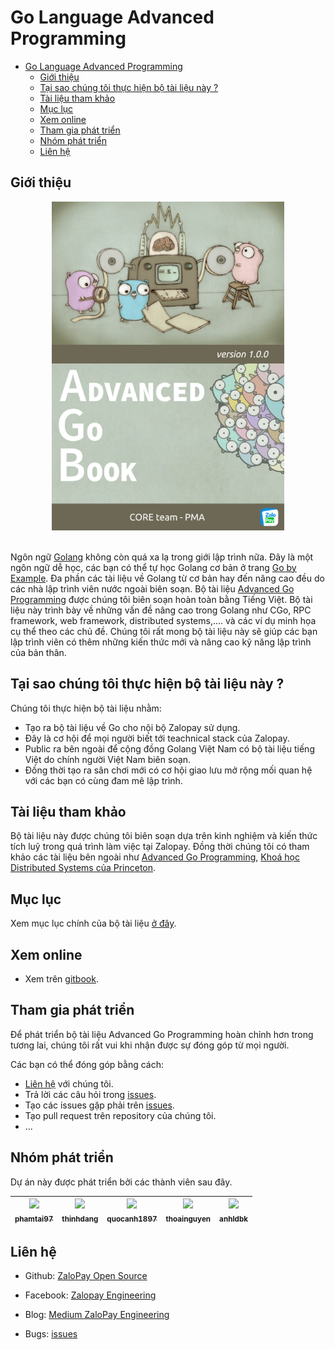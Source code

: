 # Go Language Advanced Programming

- [Go Language Advanced Programming](#Go-Language-Advanced-Programming)
  - [Giới thiệu](#Gi%E1%BB%9Bi-thi%E1%BB%87u)
  - [Tại sao chúng tôi thực hiện bộ tài liệu này ?](#T%E1%BA%A1i-sao-ch%C3%BAng-t%C3%B4i-th%E1%BB%B1c-hi%E1%BB%87n-b%E1%BB%99-t%C3%A0i-li%E1%BB%87u-n%C3%A0y)
  - [Tài liệu tham khảo](#T%C3%A0i-li%E1%BB%87u-tham-kh%E1%BA%A3o)
  - [Mục lục](#M%E1%BB%A5c-l%E1%BB%A5c)
  - [Xem online](#Xem-online)
  - [Tham gia phát triển](#Tham-gia-ph%C3%A1t-tri%E1%BB%83n)
  - [Nhóm phát triển](#Nh%C3%B3m-ph%C3%A1t-tri%E1%BB%83n)
  - [Liên hệ](#Li%C3%AAn-h%E1%BB%87)
  
## Giới thiệu

<div align="center">
	<img src="./images/background-book/ver1.0.0.png">
	<br/>
	<span align="center">
		<i></i>
	</span>
</div>
<br/>

Ngôn ngữ [Golang](https://golang.org/) không còn quá xa lạ trong giới lập trình nữa. Đây là một ngôn ngữ dễ học, các bạn có thể tự học Golang cơ bản ở trang [Go by Example](https://gobyexample.com/). Đa phần các tài liệu về Golang từ cơ bản hay đến nâng cao đều do các nhà lập trình viên nước ngoài biên soạn. Bộ tài liệu [Advanced Go Programming](#Go-Language-Advanced-Programming-Advanced-Go-Programming) được chúng tôi biên soạn hoàn toàn bằng Tiếng Việt. Bộ tài liệu này trình bày về những vấn đề nâng cao trong Golang như CGo, RPC framework, web framework, distributed systems,.... và các ví dụ minh họa cụ thể theo các chủ đề. Chúng tôi rất mong bộ tài liệu này sẽ giúp các bạn lập trình viên có thêm những kiến thức mới và nâng cao kỹ năng lập trình của bản thân.

## Tại sao chúng tôi thực hiện bộ tài liệu này ?

Chúng tôi thực hiện bộ tài liệu nhằm:

- Tạo ra bộ tài liệu về Go cho nội bộ Zalopay sử dụng.
- Đây là cơ hội để mọi người biết tới teachnical stack của Zalopay.
- Public ra bên ngoài để cộng đồng Golang Việt Nam có bộ tài liệu tiếng Việt do chính người Việt Nam biên soạn. 
- Đồng thời tạo ra sân chơi mới có cơ hội giao lưu mở rộng mối quan hệ với các bạn có cùng đam mê lập trình.
  
## Tài liệu tham khảo

Bộ tài liệu này được chúng tôi biên soạn dựa trên kinh nghiệm và kiến thức tích luỹ trong quá trình làm việc tại Zalopay. Đồng thời chúng tôi có tham khảo các tài liệu bên ngoài như [Advanced Go Programming](https://github.com/chai2010/advanced-go-programming-book), [Khoá học Distributed Systems của Princeton](https://www.cs.princeton.edu/courses/archive/fall18/cos418/schedule.html).

## Mục lục

Xem mục lục chính của bộ tài liệu [ở đây](./SUMMARY.md).

## Xem online

- Xem trên [gitbook](https://zalopay-oss.github.io/go-advanced/).

## Tham gia phát triển

Để phát triển bộ tài liệu Advanced Go Programming hoàn chỉnh hơn trong tương lai, chúng tôi rất vui khi nhận được sự đóng góp từ mọi người.

Các bạn có thể đóng góp bằng cách:

- [Liên hệ](#li%C3%AAn-h%E1%BB%87) với chúng tôi.
- Trả lời các câu hỏi trong [issues](https://gitlab.zalopay.vn/zalopay-oss/advanced-go-book/issues).
- Tạo các issues gặp phải trên [issues](https://gitlab.zalopay.vn/zalopay-oss/advanced-go-book/issues).
- Tạo pull request trên repository của chúng tôi.
- ...

## Nhóm phát triển

Dự án này được phát triển bởi các thành viên sau đây. 

| [<img src="https://avatars1.githubusercontent.com/u/38773351?s=460&v=4" width="100px;"/><br /><sub><b>phamtai97</b></sub>](https://github.com/phamtai97) | [<img src="https://avatars1.githubusercontent.com/u/26034284?s=460&v=4" width="100px;"/><br /><sub><b>thinhdang</b></sub>](https://github.com/thinhdanggroup) | [<img src="https://avatars2.githubusercontent.com/u/23535926?s=460&v=4" width="100px;"/><br /><sub><b>quocanh1897</b></sub>](https://github.com/quocanh1897) | [<img src="https://avatars2.githubusercontent.com/u/32214488?s=400&v=4" width="100px;"/><br /><sub><b>thoainguyen</b></sub>](https://github.com/thoainguyen) | [<img src="https://avatars1.githubusercontent.com/u/3270746?s=460&v=4" width="100px;"/><br /><sub><b>anhldbk</b></sub>](https://github.com/anhldbk) |
| :---------------------------------------------------------------------------------------------------------------------------------------------------: | :---------------------------------------------------------------------------------------------------------------------------------------------------------: | :--------------------------------------------------------------------------------------------------------------------------------------------------: | :-------------------------------------------------------------------------------------------------------------------------------------------------------: | :-----------------------------------------------------------------------------------------------------------------------------------------------------------------: |

## Liên hệ

- Github: [ZaloPay Open Source](https://github.com/zalopay-oss)
  
- Facebook: [Zalopay Engineering](https://www.facebook.com/zalopay.engineering/)

- Blog: [Medium ZaloPay Engineering](https://medium.com/zalopay-engineering)

- Bugs: [issues](https://gitlab.zalopay.vn/zalopay-oss/advanced-go-book/issues)
